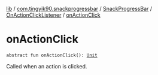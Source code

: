 [lib](../../../index.md) / [com.tingyik90.snackprogressbar](../../index.md) / [SnackProgressBar](../index.md) / [OnActionClickListener](index.md) / [onActionClick](./on-action-click.md)

# onActionClick

`abstract fun onActionClick(): `[`Unit`](https://kotlinlang.org/api/latest/jvm/stdlib/kotlin/-unit/index.html)

Called when an action is clicked.

